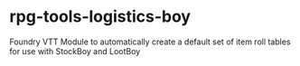 # rpg-tools-logistics-boy
Foundry VTT Module to automatically create a default set of item roll tables for use with StockBoy and LootBoy

